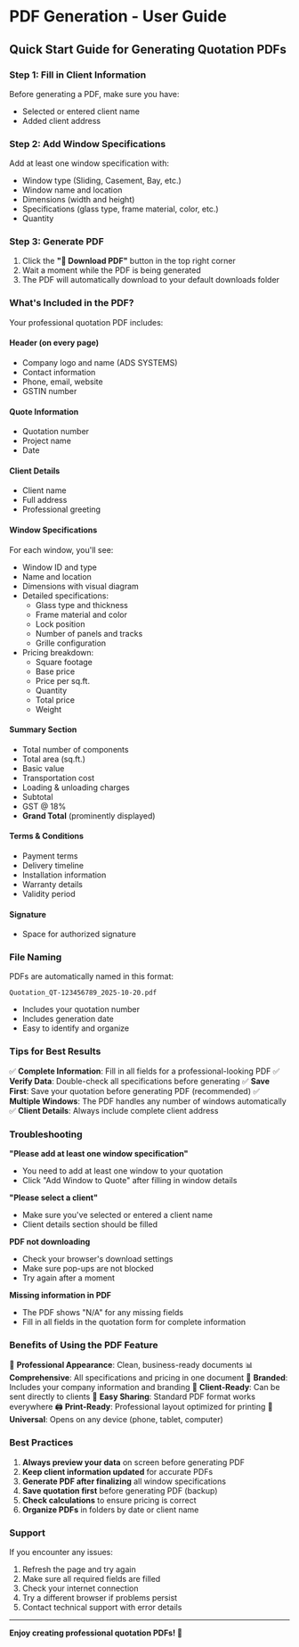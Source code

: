 # PDF Generation - User Guide

## Quick Start Guide for Generating Quotation PDFs

### Step 1: Fill in Client Information
Before generating a PDF, make sure you have:
- Selected or entered client name
- Added client address

### Step 2: Add Window Specifications
Add at least one window specification with:
- Window type (Sliding, Casement, Bay, etc.)
- Window name and location
- Dimensions (width and height)
- Specifications (glass type, frame material, color, etc.)
- Quantity

### Step 3: Generate PDF
1. Click the **"📄 Download PDF"** button in the top right corner
2. Wait a moment while the PDF is being generated
3. The PDF will automatically download to your default downloads folder

### What's Included in the PDF?

Your professional quotation PDF includes:

#### Header (on every page)
- Company logo and name (ADS SYSTEMS)
- Contact information
- Phone, email, website
- GSTIN number

#### Quote Information
- Quotation number
- Project name
- Date

#### Client Details
- Client name
- Full address
- Professional greeting

#### Window Specifications
For each window, you'll see:
- Window ID and type
- Name and location
- Dimensions with visual diagram
- Detailed specifications:
  - Glass type and thickness
  - Frame material and color
  - Lock position
  - Number of panels and tracks
  - Grille configuration
- Pricing breakdown:
  - Square footage
  - Base price
  - Price per sq.ft.
  - Quantity
  - Total price
  - Weight

#### Summary Section
- Total number of components
- Total area (sq.ft.)
- Basic value
- Transportation cost
- Loading & unloading charges
- Subtotal
- GST @ 18%
- **Grand Total** (prominently displayed)

#### Terms & Conditions
- Payment terms
- Delivery timeline
- Installation information
- Warranty details
- Validity period

#### Signature
- Space for authorized signature

### File Naming
PDFs are automatically named in this format:
```
Quotation_QT-123456789_2025-10-20.pdf
```
- Includes your quotation number
- Includes generation date
- Easy to identify and organize

### Tips for Best Results

✅ **Complete Information**: Fill in all fields for a professional-looking PDF
✅ **Verify Data**: Double-check all specifications before generating
✅ **Save First**: Save your quotation before generating PDF (recommended)
✅ **Multiple Windows**: The PDF handles any number of windows automatically
✅ **Client Details**: Always include complete client address

### Troubleshooting

**"Please add at least one window specification"**
- You need to add at least one window to your quotation
- Click "Add Window to Quote" after filling in window details

**"Please select a client"**
- Make sure you've selected or entered a client name
- Client details section should be filled

**PDF not downloading**
- Check your browser's download settings
- Make sure pop-ups are not blocked
- Try again after a moment

**Missing information in PDF**
- The PDF shows "N/A" for any missing fields
- Fill in all fields in the quotation form for complete information

### Benefits of Using the PDF Feature

📄 **Professional Appearance**: Clean, business-ready documents
📊 **Comprehensive**: All specifications and pricing in one document
🎨 **Branded**: Includes your company information and branding
💼 **Client-Ready**: Can be sent directly to clients
📧 **Easy Sharing**: Standard PDF format works everywhere
🖨️ **Print-Ready**: Professional layout optimized for printing
📱 **Universal**: Opens on any device (phone, tablet, computer)

### Best Practices

1. **Always preview your data** on screen before generating PDF
2. **Keep client information updated** for accurate PDFs
3. **Generate PDF after finalizing** all window specifications
4. **Save quotation first** before generating PDF (backup)
5. **Check calculations** to ensure pricing is correct
6. **Organize PDFs** in folders by date or client name

### Support

If you encounter any issues:
1. Refresh the page and try again
2. Make sure all required fields are filled
3. Check your internet connection
4. Try a different browser if problems persist
5. Contact technical support with error details

---

**Enjoy creating professional quotation PDFs! 🎉**
